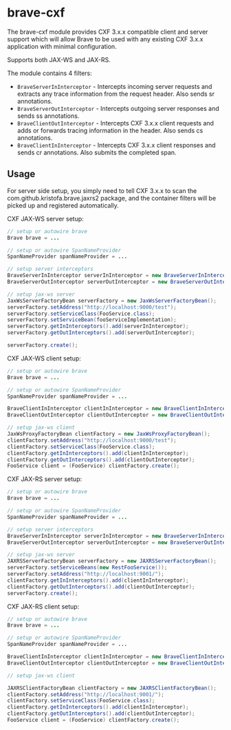 # brave-cxf #

The brave-cxf module provides CXF 3.x.x compatible client and server support which will allow Brave to be used with any
existing CXF 3.x.x application with minimal configuration.

Supports both JAX-WS and JAX-RS.

The module contains 4 filters:

*   `BraveServerInInterceptor`  - Intercepts incoming server requests and extracts any trace information from
the request header. Also sends sr annotations.
*   `BraveServerOutInterceptor` - Intercepts outgoing server responses and sends ss annotations.
*   `BraveClientOutInterceptor` - Intercepts CXF 3.x.x client requests and adds or forwards tracing information in the header.
Also sends cs annotations.
*   `BraveClientInInterceptor` - Intercepts CXF 3.x.x client responses and sends cr annotations. Also submits the completed span.

## Usage ##

For server side setup, you simply need to tell CXF 3.x.x to scan the com.github.kristofa.brave.jaxrs2 package, and
the container filters will be picked up and registered automatically.

CXF JAX-WS server setup:

```java
// setup or autowire brave
Brave brave = ...

// setup or autowire SpanNameProvider
SpanNameProvider spanNameProvider = ...

// setup server interceptors
BraveServerInInterceptor serverInInterceptor = new BraveServerInInterceptor(brave, spanNameProvider);
BraveServerOutInterceptor serverOutInterceptor = new BraveServerOutInterceptor(brave);

// setup jax-ws server
JaxWsServerFactoryBean serverFactory = new JaxWsServerFactoryBean();
serverFactory.setAddress("http://localhost:9000/test");
serverFactory.setServiceClass(FooService.class);
serverFactory.setServiceBean(fooServiceImplementation);
serverFactory.getInInterceptors().add(serverInInterceptor);
serverFactory.getOutInterceptors().add(serverOutInterceptor);

serverFactory.create();
```

CXF JAX-WS client setup:

```java
// setup or autowire brave
Brave brave = ...

// setup or autowire SpanNameProvider
SpanNameProvider spanNameProvider = ...

BraveClientInInterceptor clientInInterceptor = new BraveClientInInterceptor(brave);
BraveClientOutInterceptor clientOutInterceptor = new BraveClientOutInterceptor(brave, spanNameProvider);

// setup jax-ws client
JaxWsProxyFactoryBean clientFactory = new JaxWsProxyFactoryBean();
clientFactory.setAddress("http://localhost:9000/test");
clientFactory.setServiceClass(FooService.class);
clientFactory.getInInterceptors().add(clientInInterceptor);
clientFactory.getOutInterceptors().add(clientOutInterceptor);
FooService client = (FooService) clientFactory.create();
```

CXF JAX-RS server setup:

```java
// setup or autowire brave
Brave brave = ...

// setup or autowire SpanNameProvider
SpanNameProvider spanNameProvider = ...

// setup server interceptors
BraveServerInInterceptor serverInInterceptor = new BraveServerInInterceptor(brave.serverRequestInterceptor(), spanNameProvider);
BraveServerOutInterceptor serverOutInterceptor = new BraveServerOutInterceptor(brave.serverResponseInterceptor());

// setup jax-ws server
JAXRSServerFactoryBean serverFactory = new JAXRSServerFactoryBean();
serverFactory.setServiceBeans(new RestFooService());
serverFactory.setAddress("http://localhost:9001/");
clientFactory.getInInterceptors().add(clientInInterceptor);
clientFactory.getOutInterceptors().add(clientOutInterceptor);
serverFactory.create();
```

CXF JAX-RS client setup:

```java
// setup or autowire brave
Brave brave = ...

// setup or autowire SpanNameProvider
SpanNameProvider spanNameProvider = ...

BraveClientInInterceptor clientInInterceptor = new BraveClientInInterceptor(brave.clientResponseInterceptor());
BraveClientOutInterceptor clientOutInterceptor = new BraveClientOutInterceptor(spanNameProvider, brave.clientRequestInterceptor());

// setup jax-ws client

JAXRSClientFactoryBean clientFactory = new JAXRSClientFactoryBean();
clientFactory.setAddress("http://localhost:9001/");
clientFactory.setServiceClass(FooService.class);
clientFactory.getInInterceptors().add(clientInInterceptor);
clientFactory.getOutInterceptors().add(clientOutInterceptor);
FooService client = (FooService) clientFactory.create();
```
